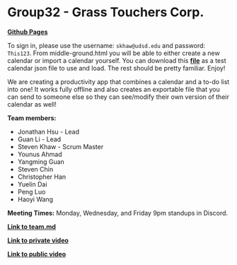 # Group32 - Grass Touchers Corp.
[**Github Pages**](https://cse110-fa22-group32.github.io/cse110-fa22-group32/)

To sign in, please use the username: `skhaw@udsd.edu` and password: `This123`. From middle-ground.html you will be able to either create a new calendar or import a calendar yourself. You can download this [**file**](/source/assets/temp_/testing_calendar.json) as a test calendar json file to use and load. The rest should be pretty familiar. Enjoy!

We are creating a productivity app that combines a calendar and a to-do list into one! It works fully offline and also creates an exportable file that you can send to someone else so they can see/modify their own version of their calendar as well!

**Team members:**
- Jonathan Hsu - Lead
- Guan Li - Lead
- Steven Khaw - Scrum Master
- Younus Ahmad
- Yangming Guan
- Steven Chin
- Christopher Han
- Yuelin Dai
- Peng Luo
- Haoyi Wang

**Meeting Times:**
Monday, Wednesday, and Friday 9pm standups in Discord.  

[**Link to team.md**](/admin/team.md)

[**Link to private video**](https://youtu.be/Gz3LbyEudho)

[**Link to public video**]()
